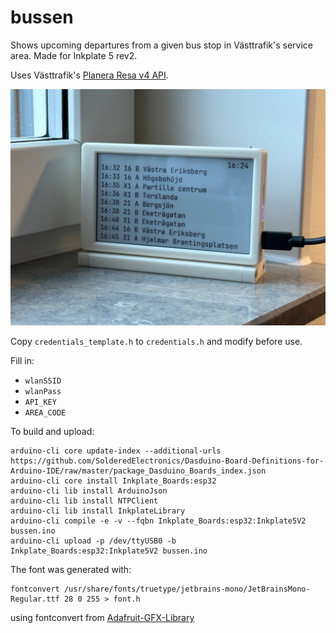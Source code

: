 # bussen

Shows upcoming departures from a given bus stop in Västtrafik's service area. Made for Inkplate 5 rev2.

Uses Västtrafik's [Planera Resa v4 API](https://developer.vasttrafik.se/apis/13/v4).

![bussen in the flesh](bussen.jpg)

Copy `credentials_template.h` to `credentials.h` and modify before use.

Fill in:
- `wlanSSID`
- `wlanPass`
- `API_KEY`
- `AREA_CODE`

To build and upload:

```
arduino-cli core update-index --additional-urls https://github.com/SolderedElectronics/Dasduino-Board-Definitions-for-Arduino-IDE/raw/master/package_Dasduino_Boards_index.json
arduino-cli core install Inkplate_Boards:esp32
arduino-cli lib install ArduinoJson
arduino-cli lib install NTPClient
arduino-cli lib install InkplateLibrary
arduino-cli compile -e -v --fqbn Inkplate_Boards:esp32:Inkplate5V2 bussen.ino
arduino-cli upload -p /dev/ttyUSB0 -b Inkplate_Boards:esp32:Inkplate5V2 bussen.ino
```

The font was generated with:

```
fontconvert /usr/share/fonts/truetype/jetbrains-mono/JetBrainsMono-Regular.ttf 28 0 255 > font.h
```

using fontconvert from [Adafruit-GFX-Library](https://github.com/adafruit/Adafruit-GFX-Library)
